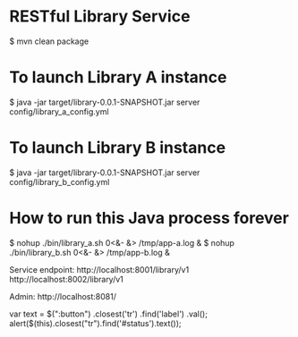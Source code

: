 RESTful Library Service
======================

$ mvn clean package

# To launch Library A instance
$ java -jar target/library-0.0.1-SNAPSHOT.jar server config/library_a_config.yml 

# To launch Library B instance
$ java -jar target/library-0.0.1-SNAPSHOT.jar server config/library_b_config.yml 

# How to run this Java process forever
$ nohup ./bin/library_a.sh 0<&- &> /tmp/app-a.log &
$ nohup ./bin/library_b.sh 0<&- &> /tmp/app-b.log &

Service endpoint: 
http://localhost:8001/library/v1
http://localhost:8002/library/v1

Admin: http://localhost:8081/

 var text = $(":button")     
					    .closest('tr')      
					    .find('label')      
					    .val();
alert($(this).closest("tr").find('#status').text());
